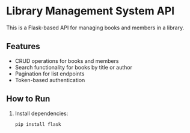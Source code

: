 # Library Management System API

This is a Flask-based API for managing books and members in a library.

## Features
- CRUD operations for books and members
- Search functionality for books by title or author
- Pagination for list endpoints
- Token-based authentication

## How to Run
1. Install dependencies:
   ```bash
   pip install flask
